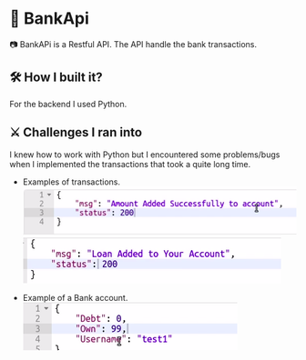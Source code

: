 # :bank: BankApi

:camera: BankAPi is a Restful API. The API handle the bank transactions.

## :hammer_and_wrench: How I built it?
For the backend I used Python.

## :crossed_swords: Challenges I ran into
I knew how to work with Python but I encountered some problems/bugs when I implemented the transactions that took a quite long time.

- Examples of transactions.
![](/SS1.png)
![](/SS2.png)

- Example of a Bank account.
![](/SS3.png)
